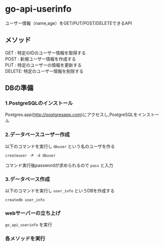 # go-api-userinfo
ユーザー情報（name,age）をGET/PUT/POST/DELETEできるAPI

## メソッド
GET   : 特定のIDのユーザー情報を取得する<br>
POST  : 新規ユーザー情報を作成する<br>
PUT   : 特定のユーザーの情報を更新する<br>
DELETE: 特定のユーザー情報を削除する<br>

## DBの準備
### 1.PostgreSQLのインストール
Postgres.app(http://postgresapp.com)にアクセスし,PostgreSQLをインストール

### 2.データベースユーザー作成
以下のコマンドを実行し `dbuser` という名のユーザを作る

```
createuser -P -d dbuser
```
コマンド実行後passwordが求められるので `pass` と入力

### 3.データベース作成
以下のコマンドを実行し `user_info` というDBを作成する

```
createdb user_info
```

### webサーバーの立ち上げ
`go_api_userinfo` を実行

### 各メソッドを実行
